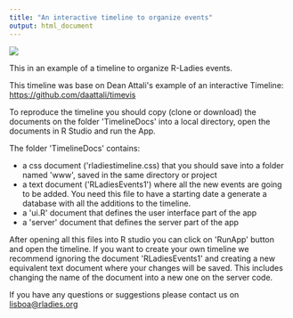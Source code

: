 ```yaml
---
title: "An interactive timeline to organize events"
output: html_document
---
```


![](https://raw.github.com/agrou/rladiesLisboa/master/Timeline.png)


This in an example of a timeline to organize R-Ladies events.

This timeline was base on Dean Attali's example of an interactive Timeline: https://github.com/daattali/timevis

To reproduce the timeline you should copy (clone or download) the documents on the folder 'TimelineDocs' into a local directory, open the documents in R Studio and run the App. 

The folder 'TimelineDocs' contains:
- a css document ('rladiestimeline.css) that you should save into a folder named 'www', saved in the same directory or project
- a text document ('RLadiesEvents1') where all the new events are going to be added. You need this file to have a starting date a generate a database with all the additions to the timeline.
- a 'ui.R' document that defines the user interface part of the app
- a 'server' document that defines the server part of the app

After opening all this files into R studio you can click on 'RunApp' button and open the timeline. If you want to create your own timeline we recommend ignoring the document 'RLadiesEvents1' and creating a new equivalent text document where your changes will be saved. This includes changing the name of the document into a new one on the server code.

If you have any questions or suggestions please contact us on lisboa@rladies.org

